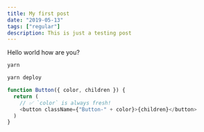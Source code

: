 ```yaml
---
title: My first post
date: "2019-05-13"
tags: ["regular"]
description: This is just a testing post
---
```


Hello world how are you?

```bash
yarn

yarn deploy
```

```js
function Button({ color, children }) {
  return (
    // ✅ `color` is always fresh!
    <button className={"Button-" + color}>{children}</button>
  )
}
```
